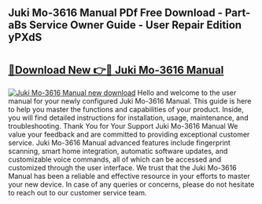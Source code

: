 ## Juki Mo-3616 Manual PDf Free Download - Part-aBs Service Owner Guide - User Repair Edition yPXdS

# <h2><a href="http://bc16947.oget.top/?id=Juki+Mo-3616+Manual">🔗Download New 👉🔴 Juki Mo-3616 Manual</a></h2>

[![Juki Mo-3616 Manual new download](https://i.imgur.com/5g1atiW.png)](http://bc16947.oget.top/?id=Juki+Mo-3616+Manual)
Hello and welcome to the user manual for your newly configured Juki Mo-3616 Manual. This guide is here to help you master the functions and capabilities of your product. Inside, you will find detailed instructions for installation, usage, maintenance, and troubleshooting. Thank You for Your Support Juki Mo-3616 Manual We value your feedback and are committed to providing exceptional customer service. Juki Mo-3616 Manual advanced features include fingerprint scanning, smart home integration, automatic software updates, and customizable voice commands, all of which can be accessed and customized through the user interface. We trust that the Juki Mo-3616 Manual has been a reliable and effective resource in your efforts to master your new device. In case of any queries or concerns, please do not hesitate to reach out to our customer service team.
